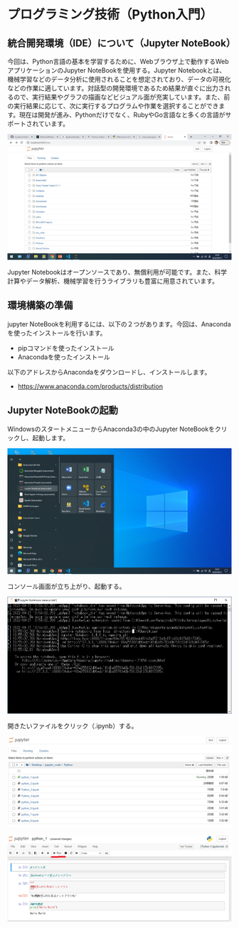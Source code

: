 # プログラミング技術（Python入門）

## 統合開発環境（IDE）について（Jupyter NoteBook）

今回は、Python言語の基本を学習するために、Webブラウザ上で動作するWebアプリケーションのJupyter NoteBookを使用する。Jupyter Notebookとは、機械学習などのデータ分析に使用されることを想定されており、データの可視化などの作業に適しています。対話型の開発環境であるため結果が直ぐに出力されるので、実行結果やグラフの描画などビジュアル面が充実しています。また、前の実行結果に応じて、次に実行するプログラムや作業を選択することができます。現在は開発が進み、Pythonだけでなく、RubyやGo言語なと多くの言語がサポートされています。

![外観図](./image/img1.png)

Jupyter Notebookはオープンソースであり、無償利用が可能です。また、科学計算やデータ解析、機械学習を行うライブラリも豊富に用意されています。

## 環境構築の準備

jupyter NoteBookを利用するには、以下の２つがあります。今回は、Anacondaを使ったインストールを行います。

* pipコマンドを使ったインストール
* Anacondaを使ったインストール

以下のアドレスからAnacondaをダウンロードし、インストールします。

* <https://www.anaconda.com/products/distribution>

## Jupyter NoteBookの起動

WindowsのスタートメニューからAnaconda3の中のJupyter NoteBookをクリックし、起動します。

![外観図](./image/img2.png)

コンソール画面が立ち上がり、起動する。

![外観図](./image/img3.png)

開きたいファイルをクリック（.ipynb）する。

![外観図](./image/img4.png)

![外観図](./image/img5.png)
